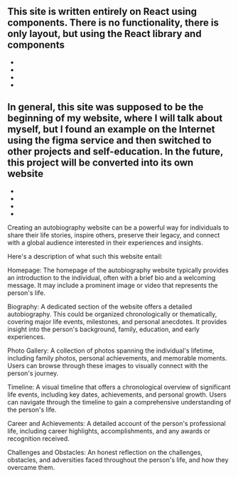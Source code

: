 This site is written entirely on React using components. There is no functionality, there is only layout, but using the React library and components
-
-
-
-
-
In general, this site was supposed to be the beginning of my website, where I will talk about myself, but I found an example on the Internet using the figma service and then switched to other projects and self-education. In the future, this project will be converted into its own website
-
-
-
-
-
Creating an autobiography website can be a powerful way for individuals to share their life stories, inspire others, preserve their legacy, and connect with a global audience interested in their experiences and insights.

Here's a description of what such this website entail:

Homepage: The homepage of the autobiography website typically provides an introduction to the individual, often with a brief bio and a welcoming message. It may include a prominent image or video that represents the person's life.

Biography: A dedicated section of the website offers a detailed autobiography. This could be organized chronologically or thematically, covering major life events, milestones, and personal anecdotes. It provides insight into the person's background, family, education, and early experiences.

Photo Gallery: A collection of photos spanning the individual's lifetime, including family photos, personal achievements, and memorable moments. Users can browse through these images to visually connect with the person's journey.

Timeline: A visual timeline that offers a chronological overview of significant life events, including key dates, achievements, and personal growth. Users can navigate through the timeline to gain a comprehensive understanding of the person's life.

Career and Achievements: A detailed account of the person's professional life, including career highlights, accomplishments, and any awards or recognition received.

Challenges and Obstacles: An honest reflection on the challenges, obstacles, and adversities faced throughout the person's life, and how they overcame them.
